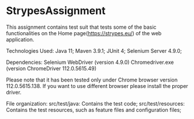 # StrypesAssignment
This assignment contains test suit that tests some of the basic functionalities on the Home page(https://strypes.eu/) of the web application. 

Technologies Used:
Java 11;
Maven 3.9.1;
JUnit 4;
Selenium Server 4.9.0;

Dependencies:
Selenium WebDriver (version 4.9.0)
Chromedriver.exe (version ChromeDriver 112.0.5615.49)

Please note that it has been tested only under Chrome browser version 112.0.5615.138. If you want to use different browser please install the proper driver.

File organization:
src/test/java: Contains the test code;
src/test/resources: Contains the test resources, such as feature files and configuration files;
